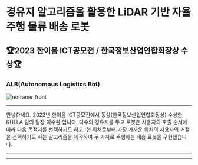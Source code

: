 
# 경유지 알고리즘을 활용한 LiDAR 기반 자율주행 물류 배송 로봇

## 🏆2023 한이음 ICT공모전 / 한국정보산업연합회장상 수상🏆

### ALB(Autonomous Logistics Bot) 
![noframe_front](https://github.com/ohmywans/2023-Hanium_KULLA/assets/104372864/b31cbcdf-b040-4e96-b676-732052cfa4de)

---
안녕하세요. 2023년 한이음 ICT공모전에서 동상(한국정보산업연합회장상) 수상한 KULLA 팀의 팀장 이수완 입니다.
다수의 경유지를 두고 로봇은 사용자의 호출 순서에 따라 다음 목적지를 선택하기도 하고, 현 위치로부터 가장 가까운 위치의 
사용자의 거점을 선택하기도 하는 알고리즘을 제작하여 두 가지로 주행하는 배송 로봇을 구현했습니다.

---

---
